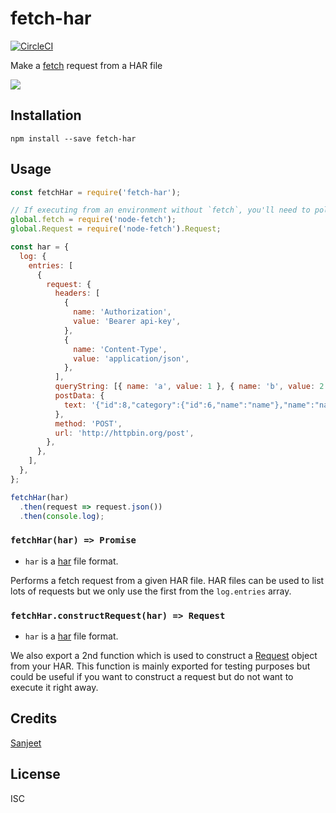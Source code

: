 # fetch-har
[![CircleCI](https://circleci.com/gh/readmeio/fetch-har.svg?style=svg)](https://circleci.com/gh/readmeio/fetch-har)

Make a [fetch](https://developer.mozilla.org/en-US/docs/Web/API/Fetch_API) request from a HAR file

[![](https://d3vv6lp55qjaqc.cloudfront.net/items/1M3C3j0I0s0j3T362344/Untitled-2.png)](https://readme.io)

## Installation

```
npm install --save fetch-har
```

## Usage
```js
const fetchHar = require('fetch-har');

// If executing from an environment without `fetch`, you'll need to polyfill
global.fetch = require('node-fetch');
global.Request = require('node-fetch').Request;

const har = {
  log: {
    entries: [
      {
        request: {
          headers: [
            {
              name: 'Authorization',
              value: 'Bearer api-key',
            },
            {
              name: 'Content-Type',
              value: 'application/json',
            },
          ],
          queryString: [{ name: 'a', value: 1 }, { name: 'b', value: 2 }],
          postData: {
            text: '{"id":8,"category":{"id":6,"name":"name"},"name":"name"}',
          },
          method: 'POST',
          url: 'http://httpbin.org/post',
        },
      },
    ],
  },
};

fetchHar(har)
  .then(request => request.json())
  .then(console.log);
```

### `fetchHar(har) => Promise`

- `har` is a [har](https://en.wikipedia.org/wiki/.har) file format.  

Performs a fetch request from a given HAR file. HAR files can be used to list lots of requests
but we only use the first from the `log.entries` array.

### `fetchHar.constructRequest(har) => Request`

- `har` is a [har](https://en.wikipedia.org/wiki/.har) file format.  

We also export a 2nd function which is used to construct a [Request](https://developer.mozilla.org/en-US/docs/Web/API/Request) object
from your HAR.
This function is mainly exported for testing purposes but could be useful if you want to construct
a request but do not want to execute it right away.

## Credits
[Sanjeet](https://github.com/uppal101/)

## License

ISC

